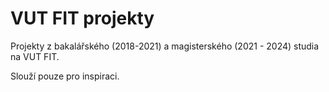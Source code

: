 # VUT FIT projekty

Projekty z bakalářského (2018-2021) a magisterského (2021 - 2024) studia na VUT FIT.

Slouží pouze pro inspiraci.

<meta name="google-site-verification" content="Gy09l1IVDM_c5PGypwNyyuYhpi9JyrE-Wu1xn9rMbF8" />
